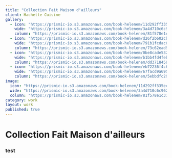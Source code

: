 ```yaml
---
title: "Collection Fait Maison d'ailleurs"
client: Hachette Cuisine
gallery: 
  - icon: "https://prismic-io.s3.amazonaws.com/book-helenem/11d292ff335ecee1e0945f8725545fe119171e4b.jpg"
    wide: "https://prismic-io.s3.amazonaws.com/book-helenem/3a4d710c6c962c07fdd2d853a28f9aba9866a2fe.jpg"
    column: "https://prismic-io.s3.amazonaws.com/book-helenem/81f578e1c314369de6cfcefdb82d82662edcd1a4.jpg"
  - icon: "https://prismic-io.s3.amazonaws.com/book-helenem/d26f2b602cbeee00a69d856ac21b8efe24f88bfc.jpg"
    wide: "https://prismic-io.s3.amazonaws.com/book-helenem/791b1fcdac684c45d54c884a17299afae6669c1b.jpg"
    column: "https://prismic-io.s3.amazonaws.com/book-helenem/73c62ead9d9c12cf7f6422c1649ec286006d282f.jpg"
  - icon: "https://prismic-io.s3.amazonaws.com/book-helenem/0be8cade532a8195afc33708a3f6717c143e0a3a.jpg"
    wide: "https://prismic-io.s3.amazonaws.com/book-helenem/b1bb4fd4febb2b2a9d02ebb451a1262dee61b0fd.jpg"
    column: "https://prismic-io.s3.amazonaws.com/book-helenem/dd3718459f3b543903382eeb9b07483aac660e49.jpg"
  - icon: "https://prismic-io.s3.amazonaws.com/book-helenem/eb72236f4c6640fc78f6a77edba211c350a8e917.jpg"
    wide: "https://prismic-io.s3.amazonaws.com/book-helenem/67facd9a695cf69c777dea699c89c18232b29dd8.jpg"
    column: "https://prismic-io.s3.amazonaws.com/book-helenem/5ebbdfc29dff9de701a47628e6c10710ee1343f2.jpg"
image: 
  icon: "https://prismic-io.s3.amazonaws.com/book-helenem/11d292ff335ecee1e0945f8725545fe119171e4b.jpg"
  wide: "https://prismic-io.s3.amazonaws.com/book-helenem/3a4d710c6c962c07fdd2d853a28f9aba9866a2fe.jpg"
  column: "https://prismic-io.s3.amazonaws.com/book-helenem/81f578e1c314369de6cfcefdb82d82662edcd1a4.jpg"
category: work
layout: work
published: true
---
```


# Collection Fait Maison d'ailleurs

### test

